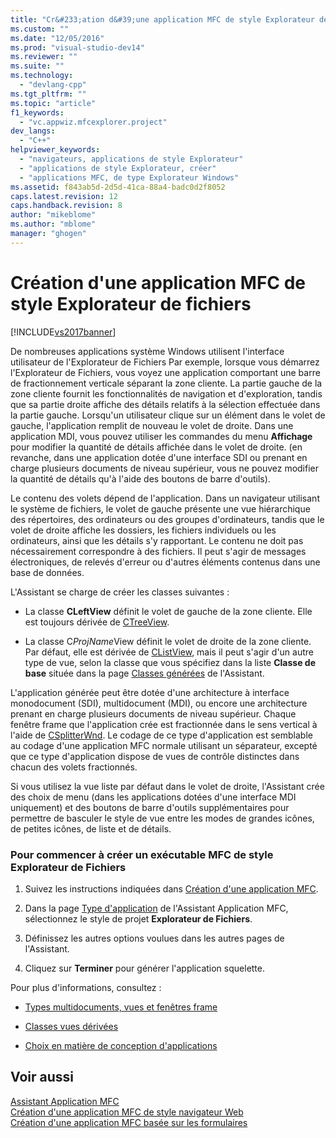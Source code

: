 ```yaml
---
title: "Cr&#233;ation d&#39;une application MFC de style Explorateur de fichiers | Microsoft Docs"
ms.custom: ""
ms.date: "12/05/2016"
ms.prod: "visual-studio-dev14"
ms.reviewer: ""
ms.suite: ""
ms.technology: 
  - "devlang-cpp"
ms.tgt_pltfrm: ""
ms.topic: "article"
f1_keywords: 
  - "vc.appwiz.mfcexplorer.project"
dev_langs: 
  - "C++"
helpviewer_keywords: 
  - "navigateurs, applications de style Explorateur"
  - "applications de style Explorateur, créer"
  - "applications MFC, de type Explorateur Windows"
ms.assetid: f843ab5d-2d5d-41ca-88a4-badc0d2f8052
caps.latest.revision: 12
caps.handback.revision: 8
author: "mikeblome"
ms.author: "mblome"
manager: "ghogen"
---
```

# Cr&#233;ation d&#39;une application MFC de style Explorateur de fichiers
[!INCLUDE[vs2017banner](../../assembler/inline/includes/vs2017banner.md)]

De nombreuses applications système Windows utilisent l'interface utilisateur de l'Explorateur de Fichiers  Par exemple, lorsque vous démarrez l'Explorateur de Fichiers, vous voyez une application comportant une barre de fractionnement verticale séparant la zone cliente.  La partie gauche de la zone cliente fournit les fonctionnalités de navigation et d'exploration, tandis que sa partie droite affiche des détails relatifs à la sélection effectuée dans la partie gauche.  Lorsqu'un utilisateur clique sur un élément dans le volet de gauche, l'application remplit de nouveau le volet de droite.  Dans une application MDI, vous pouvez utiliser les commandes du menu **Affichage** pour modifier la quantité de détails affichée dans le volet de droite. \(en revanche, dans une application dotée d'une interface SDI ou prenant en charge plusieurs documents de niveau supérieur, vous ne pouvez modifier la quantité de détails qu'à l'aide des boutons de barre d'outils\).  
  
 Le contenu des volets dépend de l'application.  Dans un navigateur utilisant le système de fichiers, le volet de gauche présente une vue hiérarchique des répertoires, des ordinateurs ou des groupes d'ordinateurs, tandis que le volet de droite affiche les dossiers, les fichiers individuels ou les ordinateurs, ainsi que les détails s'y rapportant.  Le contenu ne doit pas nécessairement correspondre à des fichiers.  Il peut s'agir de messages électroniques, de relevés d'erreur ou d'autres éléments contenus dans une base de données.  
  
 L'Assistant se charge de créer les classes suivantes :  
  
-   La classe **CLeftView** définit le volet de gauche de la zone cliente.  Elle est toujours dérivée de [CTreeView](../../mfc/reference/ctreeview-class.md).  
  
-   La classe C*ProjName*View définit le volet de droite de la zone cliente.  Par défaut, elle est dérivée de [CListView](../../mfc/reference/clistview-class.md), mais il peut s'agir d'un autre type de vue, selon la classe que vous spécifiez dans la liste **Classe de base** située dans la page [Classes générées](../../mfc/reference/generated-classes-mfc-application-wizard.md) de l'Assistant.  
  
 L'application générée peut être dotée d'une architecture à interface monodocument \(SDI\), multidocument \(MDI\), ou encore une architecture prenant en charge plusieurs documents de niveau supérieur.  Chaque fenêtre frame que l'application crée est fractionnée dans le sens vertical à l'aide de [CSplitterWnd](../../mfc/reference/csplitterwnd-class.md).  Le codage de ce type d'application est semblable au codage d'une application MFC normale utilisant un séparateur, excepté que ce type d'application dispose de vues de contrôle distinctes dans chacun des volets fractionnés.  
  
 Si vous utilisez la vue liste par défaut dans le volet de droite, l'Assistant crée des choix de menu \(dans les applications dotées d'une interface MDI uniquement\) et des boutons de barre d'outils supplémentaires pour permettre de basculer le style de vue entre les modes de grandes icônes, de petites icônes, de liste et de détails.  
  
### Pour commencer à créer un exécutable MFC de style Explorateur de Fichiers  
  
1.  Suivez les instructions indiquées dans [Création d'une application MFC](../../mfc/reference/creating-an-mfc-application.md).  
  
2.  Dans la page [Type d'application](../../mfc/reference/application-type-mfc-application-wizard.md) de l'Assistant Application MFC, sélectionnez le style de projet **Explorateur de Fichiers**.  
  
3.  Définissez les autres options voulues dans les autres pages de l'Assistant.  
  
4.  Cliquez sur **Terminer** pour générer l'application squelette.  
  
 Pour plus d'informations, consultez :  
  
-   [Types multidocuments, vues et fenêtres frame](../../mfc/multiple-document-types-views-and-frame-windows.md)  
  
-   [Classes vues dérivées](../../mfc/derived-view-classes-available-in-mfc.md)  
  
-   [Choix en matière de conception d'applications](../../mfc/application-design-choices.md)  
  
## Voir aussi  
 [Assistant Application MFC](../../mfc/reference/mfc-application-wizard.md)   
 [Création d'une application MFC de style navigateur Web](../../mfc/reference/creating-a-web-browser-style-mfc-application.md)   
 [Création d'une application MFC basée sur les formulaires](../../mfc/reference/creating-a-forms-based-mfc-application.md)